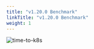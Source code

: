 ```yaml
---
title: "v1.20.0 Benchmark"
linkTitle: "v1.20.0 Benchmark"
weight: 1
---
```


![time-to-k8s](/images/benchmarks/timeToK8s/v1.20.0.png)
